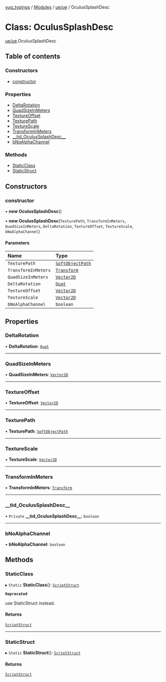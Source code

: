 [yug_typings](../README.md) / [Modules](../modules.md) / [ue/ue](../modules/ue_ue.md) / OculusSplashDesc

# Class: OculusSplashDesc

[ue/ue](../modules/ue_ue.md).OculusSplashDesc

## Table of contents

### Constructors

- [constructor](ue_ue.OculusSplashDesc.md#constructor)

### Properties

- [DeltaRotation](ue_ue.OculusSplashDesc.md#deltarotation)
- [QuadSizeInMeters](ue_ue.OculusSplashDesc.md#quadsizeinmeters)
- [TextureOffset](ue_ue.OculusSplashDesc.md#textureoffset)
- [TexturePath](ue_ue.OculusSplashDesc.md#texturepath)
- [TextureScale](ue_ue.OculusSplashDesc.md#texturescale)
- [TransformInMeters](ue_ue.OculusSplashDesc.md#transforminmeters)
- [\_\_tid\_OculusSplashDesc\_\_](ue_ue.OculusSplashDesc.md#__tid_oculussplashdesc__)
- [bNoAlphaChannel](ue_ue.OculusSplashDesc.md#bnoalphachannel)

### Methods

- [StaticClass](ue_ue.OculusSplashDesc.md#staticclass)
- [StaticStruct](ue_ue.OculusSplashDesc.md#staticstruct)

## Constructors

### constructor

• **new OculusSplashDesc**()

• **new OculusSplashDesc**(`TexturePath`, `TransformInMeters`, `QuadSizeInMeters`, `DeltaRotation`, `TextureOffset`, `TextureScale`, `bNoAlphaChannel`)

#### Parameters

| Name | Type |
| :------ | :------ |
| `TexturePath` | [`SoftObjectPath`](ue_ue.SoftObjectPath.md) |
| `TransformInMeters` | [`Transform`](ue_ue_s.Transform.md) |
| `QuadSizeInMeters` | [`Vector2D`](ue_ue_s.Vector2D.md) |
| `DeltaRotation` | [`Quat`](ue_ue_s.Quat.md) |
| `TextureOffset` | [`Vector2D`](ue_ue_s.Vector2D.md) |
| `TextureScale` | [`Vector2D`](ue_ue_s.Vector2D.md) |
| `bNoAlphaChannel` | `boolean` |

## Properties

### DeltaRotation

• **DeltaRotation**: [`Quat`](ue_ue_s.Quat.md)

___

### QuadSizeInMeters

• **QuadSizeInMeters**: [`Vector2D`](ue_ue_s.Vector2D.md)

___

### TextureOffset

• **TextureOffset**: [`Vector2D`](ue_ue_s.Vector2D.md)

___

### TexturePath

• **TexturePath**: [`SoftObjectPath`](ue_ue.SoftObjectPath.md)

___

### TextureScale

• **TextureScale**: [`Vector2D`](ue_ue_s.Vector2D.md)

___

### TransformInMeters

• **TransformInMeters**: [`Transform`](ue_ue_s.Transform.md)

___

### \_\_tid\_OculusSplashDesc\_\_

• `Private` **\_\_tid\_OculusSplashDesc\_\_**: `boolean`

___

### bNoAlphaChannel

• **bNoAlphaChannel**: `boolean`

## Methods

### StaticClass

▸ `Static` **StaticClass**(): [`ScriptStruct`](ue_ue.ScriptStruct.md)

**`Deprecated`**

use StaticStruct instead.

#### Returns

[`ScriptStruct`](ue_ue.ScriptStruct.md)

___

### StaticStruct

▸ `Static` **StaticStruct**(): [`ScriptStruct`](ue_ue.ScriptStruct.md)

#### Returns

[`ScriptStruct`](ue_ue.ScriptStruct.md)
